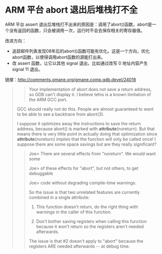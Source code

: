 ARM 平台 abort 退出后堆栈打不全
================================

ARM 平台 assert 退出后堆栈打不出来的原因是：调用了abort()函数，abort是一个没有返回的函数，只会被调用一次，运行时不会去保存相关的寄存器值。

改进方向：
* 追踪邮件列表发现08年后的abort()函数可能有优化。这是一个方向，优化abort函数，以使得调用abort函数的源能打出来。
* 改 assert 函数，让它以其他 signal 退出，比如通过改写 0 地址内容产生 signal 11 退出。

链接：http://comments.gmane.org/gmane.comp.gdb.devel/24018

>> Your implementation of abort does not save a return address, so GDB
>> can't display it.  I believe tehis is a known limitation of the ARM
>> GCC port.
>
> GCC should really not do this.  People are almost guaranteed to want
> to be able to see a backtrace from abort(3).
>
> I suppose it optimizes away the instructions to save the return
> address, because abort() is marked with __attribute__(noreturn).  But
> that means there is very little point in actually doing that
> optimization since __attribute__(noreturn) implies that the function
> will only be called once!  I suppose there are some space savings but
> are they really significant?
>>  Joe> There are several effects from "noreturn".  We would want some
>>
>>  Joe> of these effects for "abort", but not others, to get debuggable
>>
>>  Joe> code without degrading compile-time warnings.
>>
>> So the issue is that two unrelated features are currently combined in
>> a single attribute:
>> 
>> 1. This function doesn't return, do the right thing with warnings in 
>>    the caller of this function.
>> 
>> 2. Don't bother saving registers when calling this function because it
>>    won't return so the registers aren't needed afterwards.
>> 
>> The issue is that #2 doesn't apply to "abort" because the registers
>> ARE needed afterwards -- at debug time.
